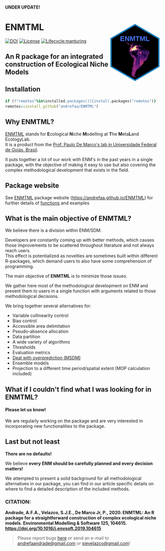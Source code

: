 **UNDER UPDATE!**
# __ENMTML__ <img src="https://github.com/andrefaa/ENMTML/blob/master/man/figures/logo.png" align="right" width="170" />
[![DOI](https://zenodo.org/badge/DOI/10.1016/j.envsoft.2019.104615.svg)](https://doi.org/10.1016/j.envsoft.2019.104615)
[![License](https://img.shields.io/badge/license-GPL%20%28%3E=%203%29-lightgrey.svg?style=flat)](http://www.gnu.org/licenses/gpl-3.0.html)
[![Lifecycle:manturing](https://img.shields.io/badge/lifecycle-manturing-blue.svg)](https://www.tidyverse.org/lifecycle/#manturing)

## An R package for an integrated construction of Ecological Niche Models

## <i class="fas fa-cogs"></i> Installation
```ruby
if (!"remotes"%in%installed.packages()){install.packages("remotes")}  
remotes::install_github("andrefaa/ENMTML")  
```
## <i class="far fa-question-circle"></i> Why **ENMTML**?
[ENMTML](https://andrefaa.github.io/ENMTML/) stands for **E**cological **N**iche **M**odelling at **T**he **M**eta**L**and EcologyLab.  
It is a product from the [Prof. Paulo De Marco's lab in Universidade Federal de Goiás, Brasil](https://themetaland.wixsite.com/themetaland).

It puts together a lot of our work with ENM's in the past years in a single package, with the objective of making it easy to use but also covering the complex methodological development that exists in the field.

## Package website
See [ENMTML](https://andrefaa.github.io/ENMTML/) package website (https://andrefaa.github.io/ENMTML) for further details of [functions](https://andrefaa.github.io/ENMTML/articles/ENMTML.html) and examples 

## <i class="fas fa-bullseye"></i> What is the main objective of **ENMTML**?
We believe there is a division within ENM/SDM.

Developers are constantly coming up with better methods, which causes those improvements to be scattered throughout literature and not always reach users.  
This effect is potentialized as novelties are sometimes built within different R-packages, which demand users to also have some comprehension of programming. 
 
The main objective of **ENMTML** is to minimize those issues. 
 
We gather here most of the methodological development on ENM and present them to users in a single function with arguments related to those methodological decisions. 
 
We bring together several alternatives for: 

* Variable collinearity control  
* Bias control  
* Accessible area delimitation  
* Pseudo-absence allocation  
* Data partition  
* A wide variety of algorithms   
* Thresholds  
* Evaluation metrics  
* [Deal with overprediction (MSDM)](https://github.com/sjevelazco/MSDM)  
* Ensemble models  
* Projection to a different time period/spatial extent (MOP calculation included)  

## <i class="fas fa-search"></i> What if I couldn't find what I was looking for in **ENMTML**? 

#### Please let us know!

We are regularly working on the package and are very interested in incorporating new functionalities to the package. 

## <i class="fas fa-exclamation-circle"></i></i> Last but not least  
  
**There are no defaults!** 

We believe **every ENM should be carefully planned and every decision matters!**  

We attempted to present a solid background for all methodological alternatives in our package, you can find in our article specific details on where to find a detailed description of the included methods.


### CITATION:
**Andrade, A.F.A., Velazco, S.J.E., De Marco Jr, P., 2020. ENMTML: An R package for a straightforward construction of complex ecological niche models. Environmental Modelling & Software 125, 104615. https://doi.org/10.1016/j.envsoft.2019.104615**
  
  
> Please report bugs [here](https://github.com/andrefaa/ENMTML/issues) or send an e-mail to andrefaandrade@gmail.com or sjevelazco@gmail.com! 

